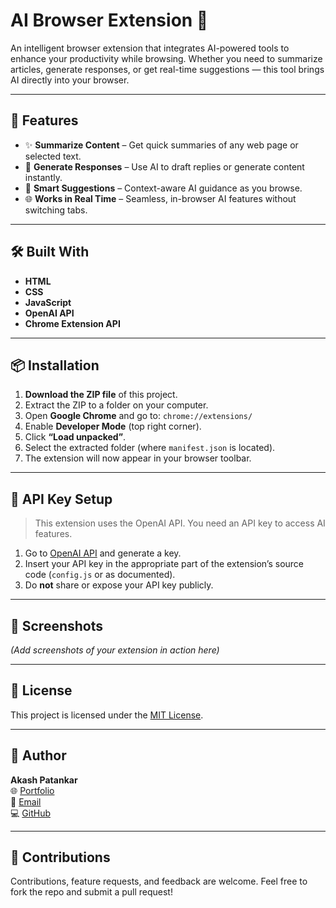 # AI Browser Extension 🤖

An intelligent browser extension that integrates AI-powered tools to enhance your productivity while browsing. Whether you need to summarize articles, generate responses, or get real-time suggestions — this tool brings AI directly into your browser.

---

## 🚀 Features

- ✨ **Summarize Content** – Get quick summaries of any web page or selected text.
- 💬 **Generate Responses** – Use AI to draft replies or generate content instantly.
- 🧠 **Smart Suggestions** – Context-aware AI guidance as you browse.
- 🌐 **Works in Real Time** – Seamless, in-browser AI features without switching tabs.

---

## 🛠️ Built With

- **HTML**
- **CSS**
- **JavaScript**
- **OpenAI API**
- **Chrome Extension API**

---

## 📦 Installation

1. **Download the ZIP file** of this project.
2. Extract the ZIP to a folder on your computer.
3. Open **Google Chrome** and go to: `chrome://extensions/`
4. Enable **Developer Mode** (top right corner).
5. Click **“Load unpacked”**.
6. Select the extracted folder (where `manifest.json` is located).
7. The extension will now appear in your browser toolbar.

---

## 🔐 API Key Setup

> This extension uses the OpenAI API. You need an API key to access AI features.

1. Go to [OpenAI API](https://platform.openai.com/account/api-keys) and generate a key.
2. Insert your API key in the appropriate part of the extension’s source code (`config.js` or as documented).
3. Do **not** share or expose your API key publicly.

---

## 📸 Screenshots

*(Add screenshots of your extension in action here)*

---

## 📄 License

This project is licensed under the [MIT License](LICENSE).

---

## 👤 Author

**Akash Patankar**  
🌐 [Portfolio](#)  
📧 [Email](#)  
💻 [GitHub](https://github.com/yourusername)

---

## 🤝 Contributions

Contributions, feature requests, and feedback are welcome. Feel free to fork the repo and submit a pull request!
